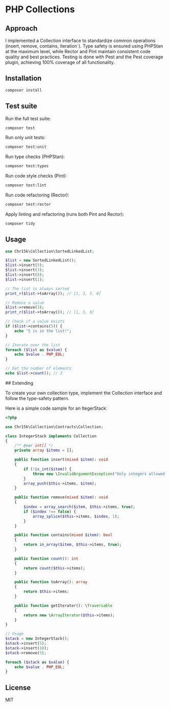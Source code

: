 # PHP Collections

## Approach

I implemented a Collection interface to standardize common operations (insert, remove, contains, iteration`). Type safety is ensured using PHPStan at the maximum level, while Rector and Pint maintain consistent code quality and best practices. Testing is done with Pest and the Pest coverage plugin, achieving 100% coverage of all functionality.

## Installation

```bash
composer install
```

## Test suite

Run the full test suite:

```bash
composer test
```

Run only unit tests:

```bash
composer test:unit
```

Run type checks (PHPStan):

```bash
composer test:types
```

Run code style checks (Pint):

```bash
composer test:lint
```

Run code refactoring (Rector):

```bash
composer test:rector
```

Apply linting and refactoring (runs both Pint and Rector):
```bash
composer tidy
```

## Usage

```php
use Chr15k\Collection\SortedLinkedList;

$list = new SortedLinkedList();
$list->insert(5);
$list->insert(3);
$list->insert(8);
$list->insert(1);

// The list is always sorted
print_r($list->toArray()); // [1, 3, 5, 8]

// Remove a value
$list->remove(3);
print_r($list->toArray()); // [1, 5, 8]

// Check if a value exists
if ($list->contains(5)) {
    echo "5 is in the list!";
}

// Iterate over the list
foreach ($list as $value) {
    echo $value . PHP_EOL;
}

// Get the number of elements
echo $list->count(); // 3
```

## Extending

To create your own collection type, implement the Collection interface and follow the type-safety pattern.

Here is a simple code sample for an ItegerStack:

```php
<?php

use Chr15k\Collection\Contracts\Collection;

class IntegerStack implements Collection
{
    /** @var int[] */
    private array $items = [];

    public function insert(mixed $item): void
    {
        if (!is_int($item)) {
            throw new \InvalidArgumentException("Only integers allowed.");
        }
        array_push($this->items, $item);
    }

    public function remove(mixed $item): void
    {
        $index = array_search($item, $this->items, true);
        if ($index !== false) {
            array_splice($this->items, $index, 1);
        }
    }

    public function contains(mixed $item): bool
    {
        return in_array($item, $this->items, true);
    }

    public function count(): int
    {
        return count($this->items);
    }

    public function toArray(): array
    {
        return $this->items;
    }

    public function getIterator(): \Traversable
    {
        return new \ArrayIterator($this->items);
    }
}

// Usage
$stack = new IntegerStack();
$stack->insert(5);
$stack->insert(10);
$stack->remove(5);

foreach ($stack as $value) {
    echo $value . PHP_EOL;
}
```

## License

MIT

